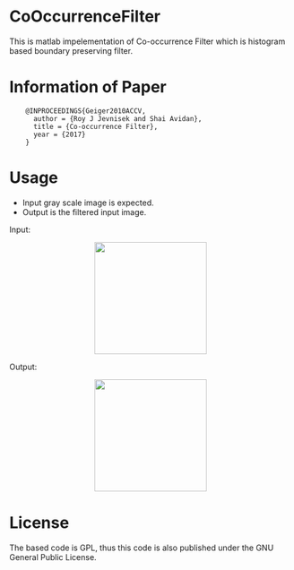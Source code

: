 # CoOccurrenceFilter

This is matlab impelementation of Co-occurrence Filter which is histogram based boundary preserving filter.

Information of Paper
====================
        @INPROCEEDINGS{Geiger2010ACCV,
          author = {Roy J Jevnisek and Shai Avidan},
          title = {Co-occurrence Filter},
          year = {2017}
        }
Usage
=====
* Input gray scale image is expected.  
* Output is the filtered input image.

Input:
<a rel="some text"><p align="center"><img src="https://imgur.com/KB5AwcF.png" height="200"></p></a>

Output:
<a rel="some text"><p align="center"><img src="https://imgur.com/lxrapuZ.png" height="200"></p></a>   
        
        
License
=======
The based code is GPL, thus this code is also published under the GNU General Public License.
